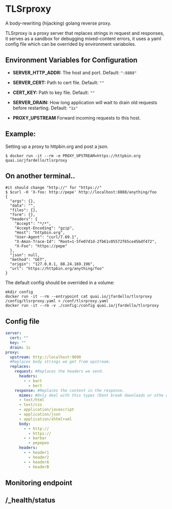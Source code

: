 # TLSrproxy
A body-rewriting (hijacking) golang reverse proxy.


TLSrproxy is a proxy server that replaces strings in request and responses, it serves as a sandbox 
for debugging mixed-content errors, it uses a yaml config file which can be overrided by environment
variaboles.




## Environment Variables for Configuration

* **SERVER_HTTP_ADDR:** The host and port. Default: `":8888"`

* **SERVER_CERT:** Path to cert file. Default: `""`

* **CERT_KEY:** Path to key file. Default: `""`

* **SERVER_DRAIN:** How long application will wait to drain old requests before restarting. Default: `"1s"`

* **PROXY_UPSTREAM** Forward incoming requests to this host.

## Example:

Setting up a proxy to httpbin.org and post a json.

```
$ docker run -it --rm -e PROXY_UPSTREAM=https://httpbin.org quai.io/jfardello/tlsrproxy
```
## On another terminal..
```
#it should change "http://" for "https://"
$ $curl -H 'X-foo: http://pepe' http://localhost:8888/anything/foo
{
  "args": {}, 
  "data": "", 
  "files": {}, 
  "form": {}, 
  "headers": {
    "Accept": "*/*", 
    "Accept-Encoding": "gzip", 
    "Host": "httpbin.org", 
    "User-Agent": "curl/7.69.1", 
    "X-Amzn-Trace-Id": "Root=1-5fe07d1d-2fb61c05572f65ce45bdf472", 
    "X-Foo": "https://pepe"
  }, 
  "json": null, 
  "method": "GET", 
  "origin": "127.0.0.1, 88.24.169.196", 
  "url": "https://httpbin.org/anything/foo"
}

```

The default config should be overrided in a volume:

```
mkdir config
docker run -it --rm --entrypoint cat quai.io/jfardello/tlsrproxy /config/tlsrproxy.yaml > /conf/tlsrproxy.yaml
docker run -it --rm -v ./config:/config quai.io/jfardello/tlsrproxy
```

## Config file

```yaml
server:
  cert: ""
  key: ""
  drain: 1s
proxy:
  upstream: http://localhost:9090
  #Replaces body strings we get from upstream.
  replaces:
    request: #Replaces the headers we send.
      headers: 
        - - bart
          - bert
    response: #Replaces the content in the response.
      mimes: #Only deal with this types (Dont break downloads or othe content.)
      - text/html
      - text/css
      - application/javascript
      - application/json
      - application/xhtml+xml
      body:
        - - http://
          - https://
        - - barbar
          - pepepeo
      headers:
        - - header1
          - header2
        - - headerA
          - headerB

```

## Monitoring endpoint

## /_health/status
